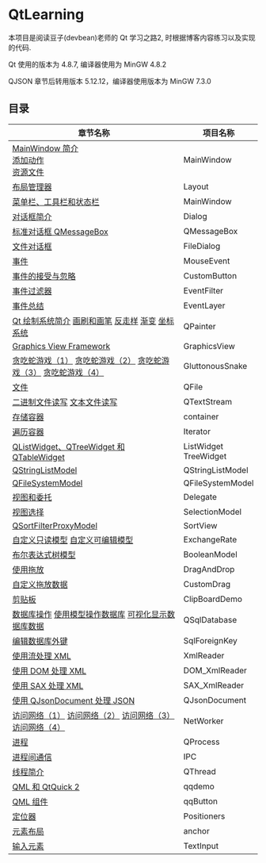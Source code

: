 # QtLearning

本项目是阅读豆子(devbean)老师的 Qt 学习之路2, 时根据博客内容练习以及实现的代码.

Qt 使用的版本为 4.8.7, 编译器使用为 MinGW 4.8.2

QJSON 章节后转用版本 5.12.12，编译器使用版本为 MinGW 7.3.0

## 目录

| 章节名称                                                     | 项目名称                       |
| ------------------------------------------------------------ | ------------------------------ |
| [MainWindow 简介](https://www.devbean.net/2012/08/qt-study-road-2-mainwindow/) <br />[添加动作](https://www.devbean.net/2012/08/qt-study-road-2-action/) <br />[资源文件](https://www.devbean.net/2012/08/qt-study-road-2-resource-files/) | MainWindow                     |
| [布局管理器](https://www.devbean.net/2012/09/qt-study-road-2-layout/) | Layout                         |
| [菜单栏、工具栏和状态栏](https://www.devbean.net/2012/09/qt-study-road-2-menubar-toolbar-statusbar/) | MainWindow                     |
| [对话框简介](https://www.devbean.net/2012/09/qt-study-road-2-dialogs-intro/) | Dialog                         |
| [标准对话框 QMessageBox](https://www.devbean.net/2012/09/qt-study-road-2-standard-dialogs-qmessagebox/) | QMessageBox                    |
| [文件对话框](https://www.devbean.net/2012/09/qt-study-road-2-file-dialog/) | FileDialog                     |
| [事件](https://www.devbean.net/2012/09/qt-study-road-2-events/) | MouseEvent                     |
| [事件的接受与忽略](https://www.devbean.net/2012/09/qt-study-road-2-events-accept-reject/) | CustomButton                   |
| [事件过滤器](https://www.devbean.net/2012/10/qt-study-road-2-event-filter/) | EventFilter                    |
| [事件总结](https://www.devbean.net/2012/10/qt-study-road-2-event-summary/) | EventLayer                     |
| [Qt 绘制系统简介](https://www.devbean.net/2012/10/qt-study-road-2-paint-sys/) [画刷和画笔](https://www.devbean.net/2012/11/qt-study-road-2-brush-pen/) [反走样](https://www.devbean.net/2012/11/qt-study-road-2-antialiasing/) [渐变](https://www.devbean.net/2012/11/qt-study-road-2-gradient/) [坐标系统](https://www.devbean.net/2012/11/qt-study-road-2-coordinate-system/) | QPainter                       |
| [Graphics View Framework](https://www.devbean.net/2012/12/qt-study-road-2-gvf/) | GraphicsView                   |
| [贪吃蛇游戏（1）](https://www.devbean.net/2012/12/qt-study-road-2-snake-1/) [贪吃蛇游戏（2）](https://www.devbean.net/2012/12/qt-study-road-2-snake-2/) [贪吃蛇游戏（3）](https://www.devbean.net/2012/12/qt-study-road-2-snake-3/) [贪吃蛇游戏（4）](https://www.devbean.net/2012/12/qt-study-road-2-snake-4/) | GluttonousSnake                |
| [文件](https://www.devbean.net/2013/01/qt-study-road-2-file/) | QFile                          |
| [二进制文件读写](https://www.devbean.net/2013/01/qt-study-road-2-binary-file-io/) [文本文件读写](https://www.devbean.net/2013/01/qt-study-road-2-text-file-io/) | QTextStream                    |
| [存储容器](https://www.devbean.net/2013/01/qt-study-road-2-containers/) | container                      |
| [遍历容器](https://www.devbean.net/2013/01/qt-study-road-2-iterator/) | Iterator                       |
| [QListWidget、QTreeWidget 和 QTableWidget](https://www.devbean.net/2013/02/qt-study-road-2-qlistwidget-qtreewidget-qtablewidget/) | ListWidget<br />TreeWidget<br /> |
| [QStringListModel](https://www.devbean.net/2013/02/qt-study-road-2-qstringlistmodel/) | QStringListModel               |
| [QFileSystemModel](https://www.devbean.net/2013/02/qt-study-road-2-qfilesystemmodel/) | QFileSystemModel               |
| [视图和委托](https://www.devbean.net/2013/03/qt-study-road-2-view-delegate/) | Delegate                       |
| [视图选择](https://www.devbean.net/2013/03/qt-study-road-2-view-selection/) | SelectionModel                 |
| [QSortFilterProxyModel](https://www.devbean.net/2013/04/qt-study-road-2-qsortfilterproxymodel/) | SortView                       |
| [自定义只读模型](https://www.devbean.net/2013/05/qt-study-road-2-custom-readonly-model/) [自定义可编辑模型](https://www.devbean.net/2013/05/qt-study-road-2-custom-editable-model/) | ExchangeRate                   |
| [布尔表达式树模型](https://www.devbean.net/2013/05/qt-study-road-2-bool-tree-model/) | BooleanModel                   |
| [使用拖放](https://www.devbean.net/2013/05/qt-study-road-2-dnd/) | DragAndDrop                    |
| [自定义拖放数据](https://www.devbean.net/2013/05/qt-study-road-2-dnd-data/) | CustomDrag                     |
| [剪贴板](https://www.devbean.net/2013/06/qt-study-road-2-clipboard/) | ClipBoardDemo                  |
| [数据库操作](https://www.devbean.net/2013/06/qt-study-road-2-database/) [使用模型操作数据库](https://www.devbean.net/2013/06/qt-study-road-2-sql-model/) [可视化显示数据库数据](https://www.devbean.net/2013/06/qt-study-road-2-show-sql-data/) | QSqlDatabase |
| [编辑数据库外键](https://www.devbean.net/2013/07/qt-study-road-2-edit-sql-fk/) | SqlForeignKey |
| [使用流处理 XML](https://www.devbean.net/2013/07/qt-study-road-2-read-xml-with-stream/) | XmlReader |
| [使用 DOM 处理 XML](https://www.devbean.net/2013/08/qt-study-road-2-read-xml-with-dom/) | DOM_XmlReader |
| [使用 SAX 处理 XML](https://www.devbean.net/2013/08/qt-study-road-2-read-xml-with-sax/) | SAX_XmlReader |
| [使用 QJsonDocument 处理 JSON](https://www.devbean.net/2013/09/qt-study-road-2-qjsondocument/) | QJsonDocument |
| [访问网络（1）](https://www.devbean.net/2013/10/qt-study-road-2-access-network-1/) [访问网络（2）](https://www.devbean.net/2013/10/qt-study-road-2-access-network-2/) [访问网络（3）](https://www.devbean.net/2013/11/qt-study-road-2-access-network-3/) [访问网络（4）](https://www.devbean.net/2013/11/qt-study-road-2-access-network-4/) | NetWorker |
| [进程](https://www.devbean.net/2013/11/qt-study-road-2-process/) | QProcess |
| [进程间通信](https://www.devbean.net/2013/11/qt-study-road-2-ipc/) | IPC |
| [线程简介](https://www.devbean.net/2013/11/qt-study-road-2-thread-intro/) | QThread |
| [QML 和 QtQuick 2](https://www.devbean.net/2013/12/qt-study-road-2-qml-and-qtquick2/) | qqdemo |
| [QML 组件](https://www.devbean.net/2014/01/qt-study-road-2-qml-component/) | qqButton |
| [定位器](https://www.devbean.net/2014/01/qt-study-road-2-positioner/) | Positioners |
| [元素布局](https://www.devbean.net/2014/02/qt-study-road-2-qml-layout/) | anchor |
| [输入元素](https://www.devbean.net/2014/03/qt-study-road-2-qml-input-elements/) | TextInput |





